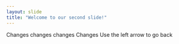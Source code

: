 ```yaml
---
layout: slide
title: "Welcome to our second slide!"
---
```

Changes changes changes Changes
Use the left arrow to go back

